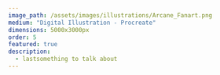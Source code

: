 ```yaml
---
image_path: /assets/images/illustrations/Arcane_Fanart.png
medium: "Digital Illustration - Procreate"
dimensions: 5000x3000px 
order: 5
featured: true
description:
  - lastsomething to talk about 
---
```


